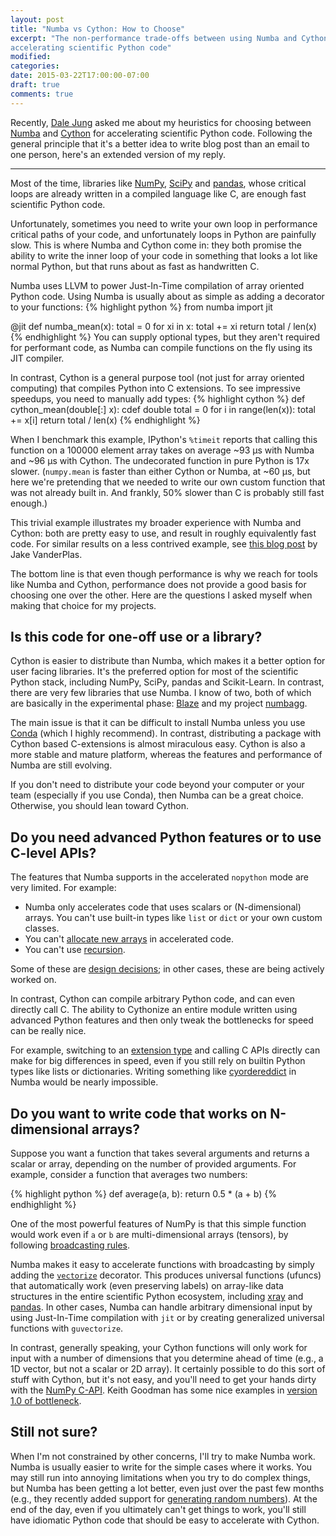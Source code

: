```yaml
---
layout: post
title: "Numba vs Cython: How to Choose"
excerpt: "The non-performance trade-offs between using Numba and Cython for
accelerating scientific Python code"
modified:
categories:
date: 2015-03-22T17:00:00-07:00
draft: true
comments: true
---
```


Recently, [Dale Jung](http://dalejung.com) asked me about my heuristics for
choosing between [Numba](http://numba.pydata.org/) and
[Cython](http://cython.org/) for accelerating scientific Python code. Following
the general principle that it's a better idea to write blog post than an email
to one person, here's an extended version of my reply.

<hr />

Most of the time, libraries like [NumPy](http://numpy.org),
[SciPy](http://scipy.org) and [pandas](http://pandas.pydata.org), whose
critical loops are already written in a compiled language like C, are enough
fast scientific Python code.

Unfortunately, sometimes you need to write your own loop in performance
critical paths of your code, and unfortunately loops in Python are painfully
slow. This is where Numba and Cython come in: they both promise the ability to
write the inner loop of your code in something that looks a lot like normal
Python, but that runs about as fast as handwritten C.

Numba uses LLVM to power Just-In-Time compilation of array oriented Python
code. Using Numba is usually about as simple as adding a decorator to your
functions:
{% highlight python %}
from numba import jit

@jit
def numba_mean(x):
    total = 0
    for xi in x:
        total += xi
    return total / len(x)
{% endhighlight %}
You can supply optional types, but they aren't required for performant code,
as Numba can compile functions on the fly using its JIT compiler.

In contrast, Cython is a general purpose tool (not just for array
oriented computing) that compiles Python into C extensions. To see impressive
speedups, you need to manually add types:
{% highlight cython %}
def cython_mean(double[:] x):
    cdef double total = 0
    for i in range(len(x)):
        total += x[i]
    return total / len(x)
{% endhighlight %}

When I benchmark this example, IPython's `%timeit` reports that calling this
function on a 100000 element array takes on average ~93 µs with Numba and ~96
µs with Cython. The undecorated function in pure Python is 17x slower.
(`numpy.mean` is faster than either Cython or Numba, at ~60 µs, but here we're
pretending that we needed to write our own custom function that was not already
built in. And frankly, 50% slower than C is probably still fast enough.)

This trivial example illustrates my broader experience with Numba and Cython:
both are pretty easy to use, and result in roughly equivalently fast code.
For similar results on a less contrived example, see
[this blog post](https://jakevdp.github.io/blog/2013/06/15/numba-vs-cython-take-2/)
by Jake VanderPlas.

The bottom line is that even though performance is why we reach for tools like
Numba and Cython, performance does not provide a good basis for choosing one
over the other. Here are the questions I asked myself when making that choice
for my projects.

## Is this code for one-off use or a library?

Cython is easier to distribute than Numba, which makes it a better option for
user facing libraries. It's the preferred option for most of the scientific
Python stack, including NumPy, SciPy, pandas and Scikit-Learn. In contrast,
there are very few libraries that use Numba. I know of two, both of which are
basically in the experimental phase:
[Blaze](https://github.com/continuumio/blaze) and my project
[numbagg](https://github.com/shoyer/numbagg).

The main issue is that it can be difficult to install Numba unless you use
[Conda](http://conda.pydata.org/) (which I highly recommend). In contrast,
distributing a package with Cython based C-extensions is almost miraculous
easy. Cython is also a more stable and mature platform, whereas the features
and performance of Numba are still evolving.

If you don't need to distribute your code beyond your computer or your team
(especially if you use Conda), then Numba can be a great choice. Otherwise, you
should lean toward Cython.

## Do you need advanced Python features or to use C-level APIs?

The features that Numba supports in the accelerated `nopython` mode are very
limited. For example:

- Numba only accelerates code that uses scalars or (N-dimensional) arrays. You
  can't use built-in types like `list` or `dict` or your own custom classes.
- You can't [allocate new arrays](https://github.com/numba/numba/pull/719) in
  accelerated code.
- You can't use [recursion](https://github.com/numba/numba/pull/719).

Some of these are [design decisions](http://numba.pydata.org/numba-doc/0.17.0/user/troubleshoot.html); in other cases, these are being actively worked on.

In contrast, Cython can compile arbitrary Python code, and can even directly
call C. The ability to Cythonize an entire module written using advanced Python
features and then only tweak the bottlenecks for speed can be really nice.

For example, switching to an
[extension type](http://docs.cython.org/src/userguide/extension_types.html) and
calling C APIs directly can make for big differences in speed, even if you
still rely on builtin Python types like lists or dictionaries. Writing
something like [cyordereddict](https://github.com/shoyer/cyordereddict) in
Numba would be nearly impossible.

## Do you want to write code that works on N-dimensional arrays?

Suppose you want a function that takes several arguments and returns a scalar
or array, depending on the number of provided arguments. For example,
consider a function that averages two numbers:

{% highlight python %}
def average(a, b):
    return 0.5 * (a + b)
{% endhighlight %}

One of the most powerful features of NumPy is that this simple function would
work even if `a` or `b` are multi-dimensional arrays (tensors), by following
[broadcasting rules](http://docs.scipy.org/doc/numpy/user/basics.broadcasting.html).

Numba makes it easy to accelerate functions with broadcasting by simply adding
the [`vectorize`](http://numba.pydata.org/numba-doc/0.17.0/user/vectorize.html)
decorator. This produces universal functions (ufuncs) that automatically work
(even preserving labels) on array-like data structures in the entire scientific
Python ecosystem, including [xray](http://xray.readthedocs.org) and
[pandas](http://pandas.pydata.org). In other cases, Numba can handle arbitrary
dimensional input by using Just-In-Time compilation with `jit` or by creating
generalized universal functions with `guvectorize`.

In contrast, generally speaking, your Cython functions will only work for input
with a number of dimensions that you determine ahead of time (e.g., a 1D
vector, but not a scalar or 2D array).
It certainly possible to do this sort of stuff with Cython, but it's not
easy, and you'll need to get your hands dirty with the
[NumPy C-API](http://docs.scipy.org/doc/numpy/reference/c-api.html).
Keith Goodman has some nice examples in [version 1.0 of bottleneck](https://github.com/kwgoodman/bottleneck/issues/92).

## Still not sure?

When I'm not constrained by other concerns, I'll try to make Numba work. Numba
is usually easier to write for the simple cases where it works. You may still
run into annoying limitations when you try to do complex things, but Numba has
been getting a lot better, even just over the past few months (e.g., they
recently added support for
[generating random numbers](https://github.com/numba/numba/pull/981)).
At the end of the day, even if you ultimately can't get things to work, you'll
still have idiomatic Python code that should be easy to accelerate with Cython.
